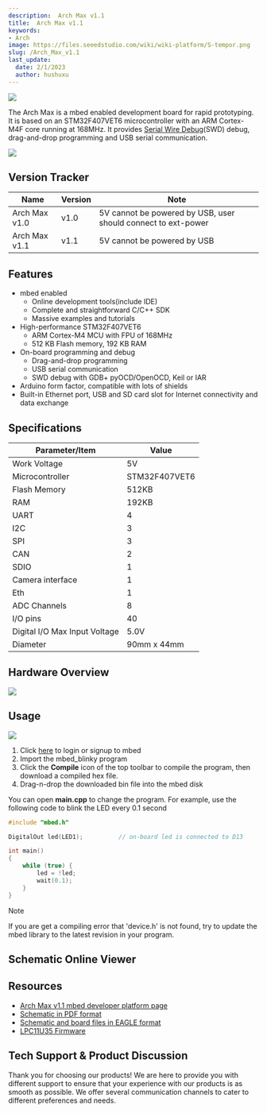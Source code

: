 ```yaml
---
description:  Arch Max v1.1
title:  Arch Max v1.1
keywords:
- Arch
image: https://files.seeedstudio.com/wiki/wiki-platform/S-tempor.png
slug: /Arch_Max_v1.1
last_update:
  date: 2/1/2023
  author: hushuxu
---
```



![](https://files.seeedstudio.com/wiki/Arch_Max_v1.1/img/Arch_Max_v1.1_product_view.jpg)

The Arch Max is a mbed enabled development board for rapid prototyping. It is based on an STM32F407VET6 microcontroller with an ARM Cortex-M4F core running at 168MHz. It provides [Serial Wire Debug](https://en.wikipedia.org/wiki/Joint_Test_Action_Group#Serial_Wire_Debug)(SWD) debug, drag-and-drop programming and USB serial communication.

[![](https://files.seeedstudio.com/wiki/common/Get_One_Now_Banner.png)](https://www.seeedstudio.com/depot/Arch-Max-v11-p-2632.html)


Version Tracker
-------

| Name                       | Version | Note                                                                            |
|----------------------------|---------|---------------------------------------------------------------------------------|
| Arch Max v1.0              | v1.0    | 5V cannot be powered by USB, user should connect to ext-power |
| Arch Max v1.1              | v1.1    | 5V cannot be powered by USB                                   |



Features
--------

-   mbed enabled
    -   Online development tools(include IDE)
    -   Complete and straightforward C/C++ SDK
    -   Massive examples and tutorials
-   High-performance STM32F407VET6
    -   ARM Cortex-M4 MCU with FPU of 168MHz
    -   512 KB Flash memory, 192 KB RAM
-   On-board programming and debug
    -   Drag-and-drop programming
    -   USB serial communication
    -   SWD debug with GDB+ pyOCD/OpenOCD, Keil or IAR
-   Arduino form factor, compatible with lots of shields
-   Built-in Ethernet port, USB and SD card slot for Internet connectivity and data exchange

Specifications
--------------

| Parameter/Item                | Value         |
|-------------------------------|---------------|
| Work Voltage                  | 5V            |
| Microcontroller               | STM32F407VET6 |
| Flash Memory                  | 512KB         |
| RAM                           | 192KB         |
| UART                          | 4             |
| I2C                           | 3             |
| SPI                           | 3             |
| CAN                           | 2             |
| SDIO                          | 1             |
| Camera interface              | 1             |
| Eth                           | 1             |
| ADC Channels                  | 8             |
| I/O pins                      | 40            |
| Digital I/O Max Input Voltage | 5.0V          |
| Diameter                      | 90mm x 44mm   |

Hardware Overview
--------------

![](https://files.seeedstudio.com/wiki/Arch_Max_v1.1/img/Arch_Max_Pinout.png)

Usage
-----

![](https://files.seeedstudio.com/wiki/Arch_Max_v1.1/img/Get_started_with_mbed.png)

1.  Click [here](<https://developer.mbed.org/compiler/#import:/teams/mbed/code/mbed_blinky/;platform:Seeed-Arch-MAX>) to login or signup to mbed
2.  Import the mbed_blinky program
3.  Click the **Compile** icon of the top toolbar to compile the program, then download a compiled hex file.
4.  Drag-n-drop the downloaded bin file into the mbed disk

You can open **main.cpp** to change the program. For example, use the following code to blink the LED every 0.1 second

```cpp
#include "mbed.h"

DigitalOut led(LED1);          // on-board led is connected to D13

int main()
{
    while (true) {
        led = !led;
        wait(0.1);
    }
}
```

<div class="admonition note">
<p class="admonition-title">Note</p>
<p>If you are get a compiling error that 'device.h' is not found, try to update the mbed library to the latest revision in your program.</p>
</div>

## Schematic Online Viewer

<div class="altium-ecad-viewer" data-project-src="https://files.seeedstudio.com/wiki/Arch_Max_v1.1/res/Arch_Max_v1.1_Eagle.zip" style={{borderRadius: '0px 0px 4px 4px', height: 500, borderStyle: 'solid', borderWidth: 1, borderColor: 'rgb(241, 241, 241)', overflow: 'hidden', maxWidth: 1280, maxHeight: 700, boxSizing: 'border-box'}}>
</div>

Resources
---------

-   [Arch Max v1.1 mbed developer platform page](https://developer.mbed.org/platforms/Seeed-Arch-Max/)
-   [Schematic in PDF format](https://files.seeedstudio.com/wiki/Arch_Max_v1.1/res/Arch_Max_v1.1_pdf.pdf)
-   [Schematic and board files in EAGLE format](https://files.seeedstudio.com/wiki/Arch_Max_v1.1/res/Arch_Max_v1.1_Eagle.zip)
-   [LPC11U35 Firmware](https://files.seeedstudio.com/wiki/Arch_Max_v1.1/res/Lpc11u35_stm32f4xx_if_mbed.bin.zip)

<!-- This Markdown file was created from https://www.seeedstudio.com/wiki/Arch_Max_v1.1 -->

## Tech Support & Product Discussion

Thank you for choosing our products! We are here to provide you with different support to ensure that your experience with our products is as smooth as possible. We offer several communication channels to cater to different preferences and needs.

<div class="button_tech_support_container">
<a href="https://forum.seeedstudio.com/" class="button_forum"></a> 
<a href="https://www.seeedstudio.com/contacts" class="button_email"></a>
</div>

<div class="button_tech_support_container">
<a href="https://discord.gg/eWkprNDMU7" class="button_discord"></a> 
<a href="https://github.com/Seeed-Studio/wiki-documents/discussions/69" class="button_discussion"></a>
</div>
